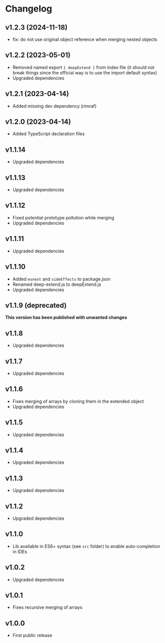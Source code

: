 # Changelog

## v1.2.3 (2024-11-18)

- fix: do not use original object reference when merging nested objects

## v1.2.2 (2023-05-01)

- Removed named export `{ deepExtend }` from index file (it should not break things since the
  official way is to use the import default syntax)
- Upgraded dependencies

## v1.2.1 (2023-04-14)

- Added missing dev dependency (rimraf)

## v1.2.0 (2023-04-14)

- Added TypeScript declaration files

## v1.1.14

- Upgraded dependencies

## v1.1.13

- Upgraded dependencies

## v1.1.12

- Fixed potential prototype pollution while merging
- Upgraded dependencies

## v1.1.11

- Upgraded dependencies

## v1.1.10

- Added `esnext` and `sideEffects` to package.json
- Renamed deep-extend.js to deepExtend.js
- Upgraded dependencies

## v1.1.9 (deprecated)

**This version has been published with unwanted changes**

## v1.1.8

- Upgraded dependencies

## v1.1.7

- Upgraded dependencies

## v1.1.6

- Fixes merging of arrays by cloning them in the extended object
- Upgraded dependencies

## v1.1.5

- Upgraded dependencies

## v1.1.4

- Upgraded dependencies

## v1.1.3

- Upgraded dependencies

## v1.1.2

- Upgraded dependencies

## v1.1.0

- Lib available in ES6+ syntax (see `src` folder) to enable auto-completion in IDEs

## v1.0.2

- Upgraded dependencies

## v1.0.1

- Fixes recursive merging of arrays

## v1.0.0

- First public release
